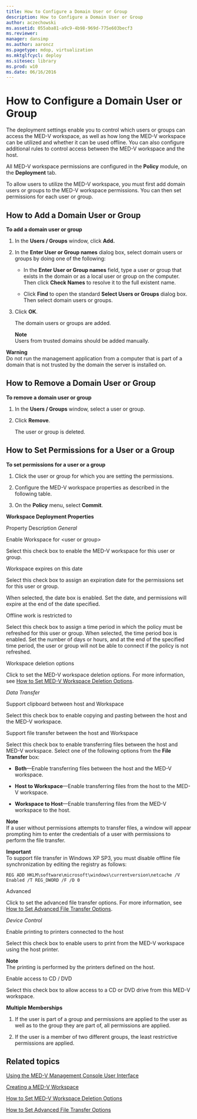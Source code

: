 ```yaml
---
title: How to Configure a Domain User or Group
description: How to Configure a Domain User or Group
author: aczechowski
ms.assetid: 055aba81-a9c9-4b98-969d-775e603becf3
ms.reviewer: 
manager: dansimp
ms.author: aaroncz
ms.pagetype: mdop, virtualization
ms.mktglfcycl: deploy
ms.sitesec: library
ms.prod: w10
ms.date: 06/16/2016
---
```



# How to Configure a Domain User or Group


The deployment settings enable you to control which users or groups can access the MED-V workspace, as well as how long the MED-V workspace can be utilized and whether it can be used offline. You can also configure additional rules to control access between the MED-V workspace and the host.

All MED-V workspace permissions are configured in the **Policy** module, on the **Deployment** tab.

To allow users to utilize the MED-V workspace, you must first add domain users or groups to the MED-V workspace permissions. You can then set permissions for each user or group.

## How to Add a Domain User or Group


**To add a domain user or group**

1.  In the **Users / Groups** window, click **Add.**

2.  In the **Enter User or Group names** dialog box, select domain users or groups by doing one of the following:

    -   In the **Enter User or Group names** field, type a user or group that exists in the domain or as a local user or group on the computer. Then click **Check Names** to resolve it to the full existent name.

    -   Click **Find** to open the standard **Select Users or Groups** dialog box. Then select domain users or groups.

3.  Click **OK**.

    The domain users or groups are added.

    **Note**  
    Users from trusted domains should be added manually.




**Warning**  
Do not run the management application from a computer that is part of a domain that is not trusted by the domain the server is installed on.




## How to Remove a Domain User or Group


**To remove a domain user or group**

1.  In the **Users / Groups** window, select a user or group.

2.  Click **Remove**.

    The user or group is deleted.

## How to Set Permissions for a User or a Group


**To set permissions for a user or a group**

1.  Click the user or group for which you are setting the permissions.

2.  Configure the MED-V workspace properties as described in the following table.

3.  On the **Policy** menu, select **Commit**.

**Workspace Deployment Properties**

Property
Description
*General*

Enable Workspace for &lt;user or group&gt;

Select this check box to enable the MED-V workspace for this user or group.

Workspace expires on this date

Select this check box to assign an expiration date for the permissions set for this user or group.

When selected, the date box is enabled. Set the date, and permissions will expire at the end of the date specified.

Offline work is restricted to

Select this check box to assign a time period in which the policy must be refreshed for this user or group. When selected, the time period box is enabled. Set the number of days or hours, and at the end of the specified time period, the user or group will not be able to connect if the policy is not refreshed.

Workspace deletion options

Click to set the MED-V workspace deletion options. For more information, see [How to Set MED-V Workspace Deletion Options](how-to-set-med-v-workspace-deletion-options.md).

*Data Transfer*

Support clipboard between host and Workspace

Select this check box to enable copying and pasting between the host and the MED-V workspace.

Support file transfer between the host and Workspace

Select this check box to enable transferring files between the host and MED-V workspace. Select one of the following options from the **File Transfer** box:

-   **Both**—Enable transferring files between the host and the MED-V workspace.

-   **Host to Workspace**—Enable transferring files from the host to the MED-V workspace.

-   **Workspace to Host**—Enable transferring files from the MED-V workspace to the host.

**Note**  
If a user without permissions attempts to transfer files, a window will appear prompting him to enter the credentials of a user with permissions to perform the file transfer.



**Important**  
To support file transfer in Windows XP SP3, you must disable offline file synchronization by editing the registry as follows:

`REG ADD HKLM\software\microsoft\windows\currentversion\netcache /V Enabled /T REG_DWORD /F /D 0`



Advanced

Click to set the advanced file transfer options. For more information, see [How to Set Advanced File Transfer Options](how-to-set-advanced-file-transfer-options.md).

*Device Control*

Enable printing to printers connected to the host

Select this check box to enable users to print from the MED-V workspace using the host printer.

**Note**  
The printing is performed by the printers defined on the host.



Enable access to CD / DVD

Select this check box to allow access to a CD or DVD drive from this MED-V workspace.



**Multiple Memberships**

1.  If the user is part of a group and permissions are applied to the user as well as to the group they are part of, all permissions are applied.

2.  If the user is a member of two different groups, the least restrictive permissions are applied.

## Related topics


[Using the MED-V Management Console User Interface](using-the-med-v-management-console-user-interface.md)

[Creating a MED-V Workspace](creating-a-med-v-workspacemedv-10-sp1.md)

[How to Set MED-V Workspace Deletion Options](how-to-set-med-v-workspace-deletion-options.md)

[How to Set Advanced File Transfer Options](how-to-set-advanced-file-transfer-options.md)









